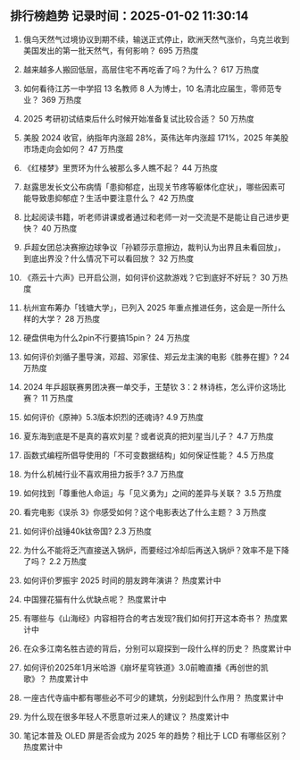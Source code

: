 
## 排行榜趋势 记录时间：2025-01-02 11:30:14
  
  1. 俄乌天然气过境协议到期不续，输送正式停止，欧洲天然气涨价，乌克兰收到美国发出的第一批天然气，有何影响？ 695 万热度
    
  2. 越来越多人搬回低层，高层住宅不再吃香了吗？为什么？ 617 万热度
    
  3. 如何看待江苏一中学招 13 名教师 8 人为博士，10 名清北应届生，零师范专业？ 369 万热度
    
  4. 2025 考研初试结束后什么时候开始准备复试比较合适？ 50 万热度
    
  5. 美股 2024 收官，纳指年内涨超 28%，英伟达年内涨超 171%，2025 年美股市场走向会如何？ 47 万热度
    
  6. 《红楼梦》里贾环为什么被那么多人瞧不起？ 44 万热度
    
  7. 赵露思发长文公布病情「患抑郁症，出现关节疼等躯体化症状」，哪些因素可能导致患抑郁症？生活中要注意什么？ 42 万热度
    
  8. 比起阅读书籍，听老师讲课或者通过和老师一对一交流是不是能让自己进步更快？ 40 万热度
    
  9. 乒超女团总决赛擦边球争议「孙颖莎示意擦边，裁判认为出界且未看回放」，到底出界没？什么情况下可以看回放？ 32 万热度
    
  10. 《燕云十六声》已开启公测，如何评价这款游戏？它到底好不好玩？ 30 万热度
    
  11. 杭州宣布筹办「钱塘大学」，已列入 2025 年重点推进任务，这会是一所什么样的大学？ 28 万热度
    
  12. 硬盘供电为什么2pin不行要搞15pin？ 24 万热度
    
  13. 如何评价刘循子墨导演，邓超、邓家佳、郑云龙主演的电影《胜券在握》? 24 万热度
    
  14. 2024 年乒超联赛男团决赛一单交手，王楚钦 3：2 林诗栋，怎么评价这场比赛？ 11 万热度
    
  15. 如何评价《原神》5.3版本炽烈的还魂诗? 4.9 万热度
    
  16. 夏东海到底是不是真的喜欢刘星？或者说真的把刘星当儿子？ 4.7 万热度
    
  17. 函数式编程所倡导使用的「不可变数据结构」如何保证性能？ 4.5 万热度
    
  18. 为什么机械行业不喜欢用扭力扳手? 3.7 万热度
    
  19. 如何找到「尊重他人命运」与「见义勇为」之间的差异与关联？ 3.5 万热度
    
  20. 看完电影《误杀 3》你感受如何？这个电影表达了什么主题？ 3 万热度
    
  21. 如何评价战锤40k钛帝国? 2.3 万热度
    
  22. 为什么不能将乏汽直接送入锅炉，而要经过冷却后再送入锅炉？效率不是下降了吗？ 2.2 万热度
    
  23. 如何评价罗振宇 2025 时间的朋友跨年演讲？ 热度累计中
    
  24. 中国狸花猫有什么优缺点呢？ 热度累计中
    
  25. 有哪些与《山海经》内容相符合的考古发现?我们如何打开这本奇书？ 热度累计中
    
  26. 在众多江南名胜古迹的背后，分别可以窥探到一段什么样的历史？ 热度累计中
    
  27. 如何评价2025年1月米哈游《崩坏星穹铁道》3.0前瞻直播《再创世的凯歌》？ 热度累计中
    
  28. 一座古代寺庙中都有哪些必不可少的建筑，分别起到什么作用？ 热度累计中
    
  29. 为什么现在很多年轻人不愿意听过来人的建议？ 热度累计中
    
  30. 笔记本普及 OLED 屏是否会成为 2025 年的趋势？相比于 LCD 有哪些区别？ 热度累计中
    